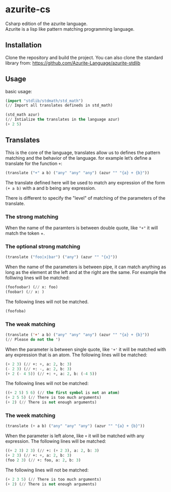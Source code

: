 # azurite-cs
Csharp edition of the azurite language.\
Azurite is a lisp like pattern matching programming language.

## Installation
Clone the repository and build the project.
You can also clone the standard library from: https://github.com/Azurite-Language/azurite-stdlib

## Usage
basic usage:
```lisp
(import "stdlib/stdmath/std_math")
(// Import all translates defineds in std_math)

(std_math azur)
(// Intialize the translates in the language azur)
(+ 2 5)
```

## Translates
This is the core of the language, translates allow us to defines the pattern matching and the behavior of the language. for example let’s define a translate for the function `+`:
```lisp
(translate ("+" a b) ("any" "any" "any") (azur "" "{a} + {b}"))

```
The translate defined here will be used to match any expression of the form `(+ a b)` with a and b being any expression.

There is different to specify the "level" of matching of the parameters of the translate.
### The strong matching
When the name of the paramters is between double quote, like `"+"` it will match the token +.

### The optional strong matching
```lisp
(translate ("foo|x|bar") ("any") (azur "" "{x}"))
```
When the name of the parameters is between pipe, it can match anything as long as the element at the left and at the right are the same. For example the folliwing lines will be matched:
```lisp
(foofoobar) (// x: foo)
(foobar) (// x: )
```
The following lines will not be matched.
```lisp
(foofoba) 
```

### The weak matching
```lisp
(translate ('+' a b) ("any" "any" "any") (azur "" "{a} + {b}"))
(// Please do not the ')
```
When the parameter is between single quote, like `'+'` it will be matched with any expression that is an atom. The following lines will be matched:
```lisp
(+ 2 3) (// +: +, a: 2, b: 3)
(- 2 3) (// +: -, a: 2, b: 3)
(+ 2 (- 4 5)) (// +: +, a: 2, b: (-4 5))
```
The following lines will not be matched:
```lisp
((+ 2 5) 5 6) (// the first symbol is not an atom)
(+ 2 5 5) (// There is too much arguments)
(+ 2) (// There is not enough arguments)
```

### The week matching
```lisp
(translate (+ a b) ("any" "any" "any") (azur "" "{a} + {b}"))
```
When the parameter is left alone, like `+` it will be matched with any expression. The following lines will be matched:
```lisp
((+ 2 3) 2 3) (// +: (+ 2 3), a: 2, b: 3)
(+ 2 3) (// +: +, a: 2, b: 3)
(foo 2 3) (// +: foo, a: 2, b: 3)
```
The following lines will not be matched:
```lisp
(+ 2 3 5) (// There is too much arguments)
(+ 2) (// There is not enough arguments)
```
